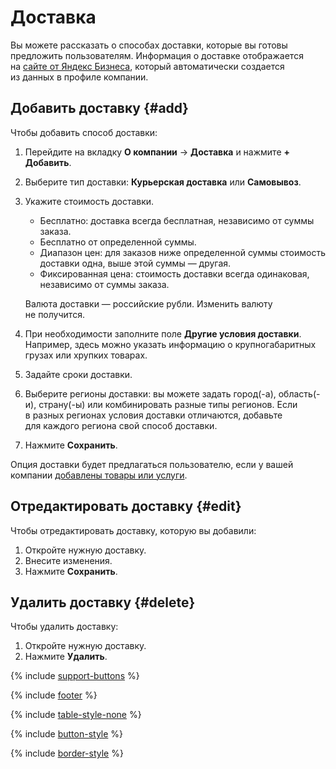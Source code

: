 # Доставка
Вы можете рассказать о способах доставки, которые вы готовы предложить пользователям. Информация о доставке отображается на [сайте от Яндекс Бизнеса](../create-site.md), который автоматически создается из данных в профиле компании.
## Добавить доставку {#add}

Чтобы добавить способ доставки:

1. Перейдите на вкладку **О компании**&nbsp;→ **Доставка** и нажмите **+ Добавить**.
1. Выберите тип доставки: **Курьерская доставка** или **Самовывоз**.
1. Укажите стоимость доставки.
    
    - Бесплатно: доставка всегда бесплатная, независимо от суммы заказа.
    - Бесплатно от определенной суммы.
    - Диапазон цен: для заказов ниже определенной суммы стоимость доставки одна, выше этой суммы — другая.
    - Фиксированная цена: стоимость доставки всегда одинаковая, независимо от суммы заказа.
    
    Валюта доставки — российские рубли. Изменить валюту не получится.
    
1. При необходимости заполните поле **Другие условия доставки**. Например, здесь можно указать информацию о крупногабаритных грузах или хрупких товарах.
1. Задайте сроки доставки.
1. Выберите регионы доставки: вы можете задать город(-а), область(-и), страну(-ы) или комбинировать разные типы регионов. Если в разных регионах условия доставки отличаются, добавьте для каждого региона свой способ доставки.
1. Нажмите **Сохранить**.

Опция доставки будет предлагаться пользователю, если у вашей компании [добавлены товары или услуги](price-list.md).

## Отредактировать доставку {#edit}

Чтобы отредактировать доставку, которую вы добавили:

1. Откройте нужную доставку.
1. Внесите изменения.
1. Нажмите **Сохранить**.

## Удалить доставку {#delete}

Чтобы удалить доставку:

1. Откройте нужную доставку.
1. Нажмите **Удалить**.


{% include [support-buttons](../_includes/support-buttons-table.md) %}

{% include [footer](../_includes/footer.md) %}

{% include [table-style-none](../_includes/table-style-none.md) %}

{% include [button-style](../_includes/yellow-button-styles.md) %}

{% include [border-style](../_includes/border-style.md) %}
